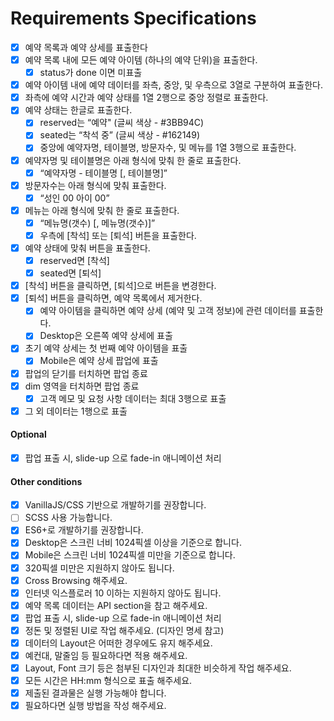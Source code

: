 # Requirements Specifications

- [x] 예약 목록과 예약 상세를 표출한다
- [x] 예약 목록 내에 모든 예약 아이템 (하나의 예약 단위)을 표출한다.
  - [x] status가 done 이면 미표출
- [x] 예약 아이템 내에 예약 데이터를 좌측, 중앙, 및 우측으로 3열로 구분하여 표출한다.
- [x] 좌측에 예약 시간과 예약 상태를 1열 2행으로 중앙 정렬로 표출한다.
- [x] 예약 상태는 한글로 표출한다.
  - [x] reserved는 “예약" (글씨 색상 - #3BB94C)
  - [x] seated는 “착석 중” (글씨 색상 - #162149)
  - [x] 중앙에 예약자명, 테이블명, 방문자수, 및 메뉴를 1열 3행으로 표출한다.
- [x] 예약자명 및 테이블명은 아래 형식에 맞춰 한 줄로 표출한다.
  - [x] “예약자명 - 테이블명 [, 테이블명]”
- [x] 방문자수는 아래 형식에 맞춰 표출한다.
  - [x] “성인 00 아이 00”
- [x] 메뉴는 아래 형식에 맞춰 한 줄로 표출한다.
  - [x] “메뉴명(갯수) [, 메뉴명(갯수)]”
  - [x] 우측에 [착석] 또는 [퇴석] 버튼을 표출한다.
- [x] 예약 상태에 맞춰 버튼을 표출한다.
  - [x] reserved면 [착석]
  - [x] seated면 [퇴석]
- [x] [착석] 버튼을 클릭하면, [퇴석]으로 버튼을 변경한다.
- [x] [퇴석] 버튼을 클릭하면, 예약 목록에서 제거한다.
  - [x] 예약 아이템을 클릭하면 예약 상세 (예약 및 고객 정보)에 관련 데이터를 표출한다.
  - [x] Desktop은 오른쪽 예약 상세에 표출
- [x] 초기 예약 상세는 첫 번째 예약 아이템을 표출
  - [x] Mobile은 예약 상세 팝업에 표출
- [x] 팝업의 닫기를 터치하면 팝업 종료
- [x] dim 영역을 터치하면 팝업 종료
  - [x] 고객 메모 및 요청 사항 데이터는 최대 3행으로 표출
- [x] 그 외 데이터는 1행으로 표출

#### Optional

- [x] 팝업 표출 시, slide-up 으로 fade-in 애니메이션 처리

#### Other conditions

- [x] VanillaJS/CSS 기반으로 개발하기를 권장합니다.
- [ ] SCSS 사용 가능합니다.
- [x] ES6+로 개발하기를 권장합니다.
- [x] Desktop은 스크린 너비 1024픽셀 이상을 기준으로 합니다.
- [x] Mobile은 스크린 너비 1024픽셀 미만을 기준으로 합니다.
- [x] 320픽셀 미만은 지원하지 않아도 됩니다.
- [x] Cross Browsing 해주세요.
- [x] 인터넷 익스플로러 10 이하는 지원하지 않아도 됩니다.
- [x] 예약 목록 데이터는 API section을 참고 해주세요.
- [x] 팝업 표출 시, slide-up 으로 fade-in 애니메이션 처리
- [x] 정돈 및 정렬된 UI로 작업 해주세요. (디자인 명세 참고)
- [x] 데이터의 Layout은 어떠한 경우에도 유지 해주세요.
- [x] 예컨대, 말줄임 등 필요하다면 적용 해주세요.
- [x] Layout, Font 크기 등은 첨부된 디자인과 최대한 비슷하게 작업 해주세요.
- [x] 모든 시간은 HH:mm 형식으로 표출 해주세요.
- [x] 제출된 결과물은 실행 가능해야 합니다.
- [x] 필요하다면 실행 방법을 작성 해주세요.
